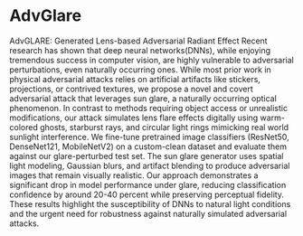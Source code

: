 # AdvGlare
AdvGLARE: Generated Lens-based Adversarial Radiant Effect
Recent research has shown that deep neural networks(DNNs), while enjoying tremendous success in computer vision, are highly vulnerable to adversarial perturbations, even naturally occurring ones. While most prior work in physical adversarial attacks relies on artificial artifacts like stickers, projections, or contrived textures, we propose a novel and covert adversarial attack that leverages sun glare, a naturally occurring optical phenomenon. In contrast to methods requiring object access or unrealistic modifications, our attack simulates lens flare effects digitally using warm-colored ghosts, starburst rays, and circular light rings mimicking real world sunlight interference. We fine-tune pretrained image classifiers (ResNet50, DenseNet121, MobileNetV2) on a custom-clean dataset and evaluate them against our glare-perturbed test set. The sun glare generator uses spatial light modeling, Gaussian blurs, and artifact blending to produce adversarial images that remain visually realistic. Our approach demonstrates a significant drop in model performance under glare, reducing classification confidence by around 20-40 percent while preserving perceptual fidelity. These results highlight the susceptibility of DNNs to natural light conditions and the urgent need for robustness against naturally simulated adversarial attacks.

